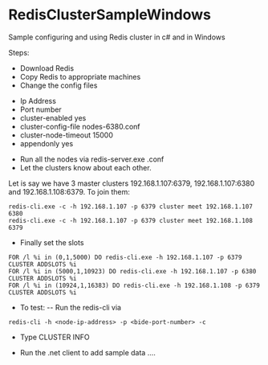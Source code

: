 # RedisClusterSampleWindows
Sample configuring and using Redis cluster in c# and in Windows

Steps:

- Download Redis
- Copy Redis to appropriate machines
- Change the config files 
+ Ip Address
+ Port number
+ cluster-enabled yes
+ cluster-config-file nodes-6380.conf
+ cluster-node-timeout 15000
+ appendonly yes
- Run all the nodes via redis-server.exe <config-name>.conf
- Let the clusters know about each other. 

Let is say we have 3 master clusters 192.168.1.107:6379, 192.168.1.107:6380 and 192.168.1.108:6379. To join them:

```
redis-cli.exe -c -h 192.168.1.107 -p 6379 cluster meet 192.168.1.107 6380
redis-cli.exe -c -h 192.168.1.107 -p 6379 cluster meet 192.168.1.108 6379
```

- Finally set the slots
```
FOR /l %i in (0,1,5000) DO redis-cli.exe -h 192.168.1.107 -p 6379 CLUSTER ADDSLOTS %i
FOR /l %i in (5000,1,10923) DO redis-cli.exe -h 192.168.1.107 -p 6380 CLUSTER ADDSLOTS %i
FOR /l %i in (10924,1,16383) DO redis-cli.exe -h 192.168.1.108 -p 6379 CLUSTER ADDSLOTS %i	
```

- To test:
-- Run the redis-cli via 
```
redis-cli -h <node-ip-address> -p <bide-port-number> -c
```

- Type CLUSTER INFO

- Run the .net client to add sample data ....
